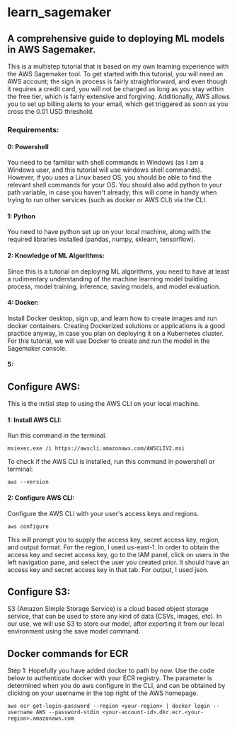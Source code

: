# learn_sagemaker
## A comprehensive guide to deploying ML models in AWS Sagemaker.

This is a multistep tutorial that is based on my own learning experience with the AWS Sagemaker tool. To get started with this tutorial, you will need an AWS account; the sign in process is fairly straightforward, and even though it requires a credit card, you will not be charged as long as you stay within the free tier, which is fairly extensive and forgiving. Additionally, AWS allows you to set up billing alerts to your email, which get triggered as soon as you cross the 0.01 USD threshold. 

### Requirements:

#### 0: Powershell
You need to be familiar with shell commands in Windows (as I am a Windows user, and this tutorial will use windows shell commands). However, if you uses a Linux based OS, you should be able to find the relevant shell commands for your OS. You should also add python to your path variable, in case you haven't already; this will come in handy when trying to run other services (such as docker or AWS CLI) via the CLI. 

#### 1: Python 
You need to have python set up on your local machine, along with the required libraries installed (pandas, numpy, sklearn, tensorflow).

#### 2: Knowledge of ML Algorithms:
Since this is a tutorial on deploying ML algorithms, you need to have at least a rudimentary understanding of the machine learning model building process, model training, inference, saving models, and model evaluation. 

#### 4: Docker: 
Install Docker desktop, sign up, and learn how to create images and run docker containers. Creating Dockerized solutions or applications is a good practice anyway, in case you plan on deploying it on a Kubernetes cluster. For this tutorial, we will use Docker to create and run the model in the Sagemaker console. 

#### 5: 








## Configure AWS:

This is the initial step to using the AWS CLI on your local machine. 

#### 1: Install AWS CLI:
Run this command in the terminal. 

```
msiexec.exe /i https://awscli.amazonaws.com/AWSCLIV2.msi
```
To check if the AWS CLI is installed, run this command in powershell or terminal: 

```
aws --version
```

#### 2: Configure AWS CLI: 

Configure the AWS CLI with your user's access keys and regions. 

```
aws configure
```
This will prompt you to supply the access key, secret access key, region, and output format. For the region, I used us-east-1. In order to obtain the access key and secret access key, go to the IAM panel, click on users in the left navigation pane, and select the user you created prior. It should have an access key and secret access key in that tab. For output, I used json. 


## Configure S3: 

S3 (Amazon Simple Storage Service) is a cloud based object storage service, that can be used to store any kind of data (CSVs, images, etc). In our use, we will use S3 to store our model, after exporting it from our local environment using the save model command. 







## Docker commands for ECR

Step 1: Hopefully you have added docker to path by now. Use the code below to authenticate docker with your ECR registry. The <your-region> parameter is determined when you do aws configure in the CLI, and <your-account-id> can be obtained by clicking on your username in the top right of the AWS homepage. 

```
aws ecr get-login-password --region <your-region> | docker login --username AWS --password-stdin <your-account-id>.dkr.ecr.<your-region>.amazonaws.com
```













